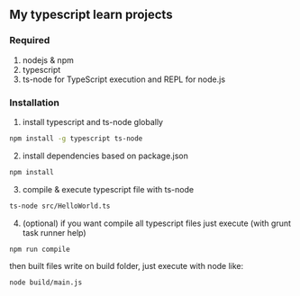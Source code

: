 ## My typescript learn projects

### Required

1. nodejs & npm
2. typescript
3. ts-node for TypeScript execution and REPL for node.js

### Installation

1. install typescript and ts-node globally

```sh
npm install -g typescript ts-node
```

2. install dependencies based on package.json

```sh
npm install
```

3. compile & execute typescript file with ts-node

```sh
ts-node src/HelloWorld.ts
```

4. (optional) if you want compile all typescript files just execute (with grunt task runner help)

```sh
npm run compile
```

then built files write on build folder, just execute with node like:

```sh
node build/main.js
```

